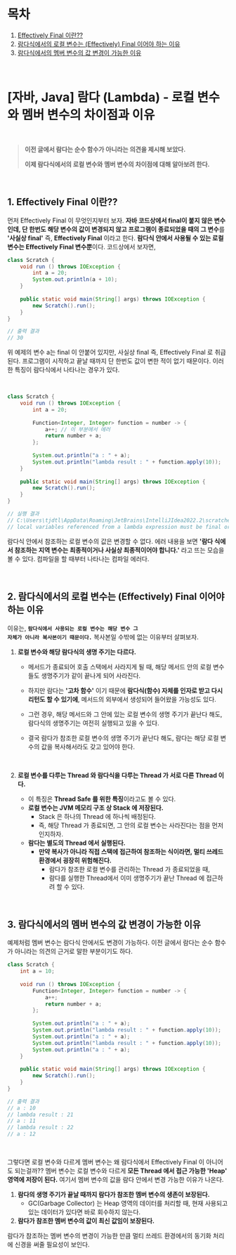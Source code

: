# 목차

1. [Effectively Final 이란??](#1-effectively-final-이란) <br/>
2. [람다식에서의 로컬 변수는 (Effectively) Final 이어야 하는 이유](#2-람다식에서의-로컬-변수는-effectively-final-이어야-하는-이유) <br/>
3. [람다식에서의 멤버 변수의 값 변경이 가능한 이유](#3-람다식에서의-멤버-변수의-값-변경이-가능한-이유) <br/>

<br/>

# [자바, Java] 람다 (Lambda) - 로컬 변수와 멤버 변수의 차이점과 이유

<br/>

> **이전 글에서 람다는 순수 함수가 아니라는 의견을 제시해 보았다.**
>
> **이제 람다식에서의 로컬 변수와 멤버 변수의 차이점에 대해 알아보려 한다.**

<br/>

## 1. Effectively Final 이란??

먼저 Effectively Final 이 무엇인지부터 보자. **자바 코드상에서 final이 붙지 않은 변수인데, 단 한번도 해당 변수의 값이 변경되지 않고 프로그램이 종료되었을 때의 그 변수**를 **'사실상 final'** 즉, **Effectively Final** 이라고 한다. **람다식 안에서 사용될 수 있는 로컬 변수는 Effectively Final 변수뿐**이다. 코드상에서 보자면,

```java
class Scratch {
    void run () throws IOException {
        int a = 20;
        System.out.println(a + 10);
    }
    
    public static void main(String[] args) throws IOException {
        new Scratch().run();
    }
}

// 출력 결과
// 30
```

위 예제의 변수 a는 final 이 안붙어 있지만, 사실상 final 즉, Effectively Final 로 취급된다. 프로그램이 시작하고 끝날 때까지 단 한번도 값이 변한 적이 없기 때문이다. 이러한 특징이 람다식에서 나타나는 경우가 있다.

<br/>

```java
class Scratch {
    void run () throws IOException {
        int a = 20;
        
        Function<Integer, Integer> function = number -> {
            a++; // 이 부분에서 에러
            return number + a;
        };
        
        System.out.println("a : " + a);
        System.out.println("lambda result : " + function.apply(10));
    }
    
    public static void main(String[] args) throws IOException {
        new Scratch().run();
    }
}

// 실행 결과
// C:\Users\tjdtl\AppData\Roaming\JetBrains\IntelliJIdea2022.2\scratches\scratch.java:22:13
// local variables referenced from a lambda expression must be final or effectively final
```

람다식 안에서 참조하는 로컬 변수의 값은 변경할 수 없다. 에러 내용을 보면 **'람다 식에서 참조하는 지역 변수는 최종적이거나 사실상 최종적이어야 합니다.'** 라고 뜨는 모습을 볼 수 있다. 컴파일을 할 때부터 나타나는 컴파일 에러다.

<br/>

## 2. 람다식에서의 로컬 변수는 (Effectively) Final 이어야 하는 이유

이유는, <code><strong>람다식에서 사용되는 로컬 변수는 해당 변수 그 자체가 아니라 복사본이기 때문이다.</strong></code> 복사본일 수밖에 없는 이유부터 살펴보자.

1. **로컬 변수와 해당 람다식의 생명 주기는 다르다.**

   - 메서드가 종료되어 호출 스택에서 사라지게 될 때, 해당 메서드 안의 로컬 변수들도 생명주기가 같이 끝나게 되어 사라진다.

   - 하지만 람다는 **'고차 함수'** 이기 때문에 **람다식(함수) 자체를 인자로 받고 다시 리턴도 할 수 있기에**, 메서드의 외부에서 생성되어 들어왔을 가능성도 있다.

   - 그런 경우, 해당 메서드와 그 안에 있는 로컬 변수의 생명 주기가 끝난다 해도, 람다식의 생명주기는 여전히 실행되고 있을 수 있다.

   - 결국 람다가 참조한 로컬 변수의 생명 주기가 끝난다 해도, 람다는 해당 로컬 변수의 값을 복사해서라도 갖고 있어야 한다.

     <br/>

2. **로컬 변수를 다루는 Thread 와 람다식을 다루는 Thread 가 서로 다른 Thread 이다.**

   - 이 특징은 **Thread Safe 를 위한 특징**이라고도 볼 수 있다.
   - **로컬 변수는 JVM 메모리 구조 상 Stack 에 저장된다.**
     - Stack 은 하나의 Thread 에 하나씩 배정된다.
     - 즉, 해당 Thread 가 종료되면, 그 안의 로컬 변수는 사라진다는 점을 먼저 인지하자.
   - **람다는 별도의 Thread 에서 실행된다.**
     - **만약 복사가 아니라 직접 스택에 접근하여 참조하는 식이라면, 멀티 쓰레드 환경에서 굉장히 위험해진다.**
       - 람다가 참조한 로컬 변수를 관리하는 Thread 가 종료되었을 때, 
       - 람다를 실행한 Thread에서 이미 생명주기가 끝난 Thread 에 접근하려 할 수 있다.

<br/>

## 3. 람다식에서의 멤버 변수의 값 변경이 가능한 이유

예제처럼 멤버 변수는 람다식 안에서도 변경이 가능하다. 이전 글에서 람다는 순수 함수가 아니라는 의견의 근거로 말한 부분이기도 하다.

```java
class Scratch {
    int a = 10;
    
    void run () throws IOException {
        Function<Integer, Integer> function = number -> {
            a++;
            return number + a;
        };
        
        System.out.println("a : " + a);
        System.out.println("lambda result : " + function.apply(10));
        System.out.println("a : " + a);
        System.out.println("lambda result : " + function.apply(10));
        System.out.println("a : " + a);
    }
    
    public static void main(String[] args) throws IOException {
        new Scratch().run();
    }
}

// 출력 결과
// a : 10
// lambda result : 21
// a : 11
// lambda result : 22
// a : 12
```

<br/>

그렇다면 로컬 변수와 다르게 멤버 변수는 왜 람다식에서 Effectively Final 이 아니어도 되는걸까?? 멤버 변수는 로컬 변수와 다르게 **모든 Thread 에서 접근 가능한 'Heap' 영역에 저장이 된다.** 여기서 멤버 변수의 값을 람다 안에서 변경 가능한 이유가 나온다.

1. **람다의 생명 주기가 끝날 때까지 람다가 참조한 멤버 변수의 생존이 보장된다.**
   - GC(Garbage Collector) 는 Heap 영역의 데이터를 처리할 때, 현재 사용되고 있는 데이터가 있다면 바로 회수하지 않는다.
2. **람다가 참조한 멤버 변수의 값이 최신 값임이 보장된다.**

람다가 참조하는 멤버 변수의 변경이 가능한 만큼 멀티 쓰레드 환경에서의 동기화 처리에 신경을 써줄 필요성이 보인다.
